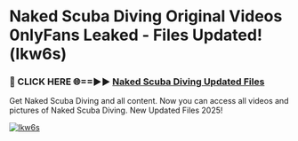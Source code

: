 # Naked Scuba Diving Original Videos 0nlyFans Leaked - Files Updated! (lkw6s)

<h3>🔴 CLICK HERE 🌐==►► <a href="https://tinyurl.com/yckcrads" rel="nofollow">Naked Scuba Diving Updated Files</a></h3>

Get Naked Scuba Diving and all content. Now you can access all videos and pictures of Naked Scuba Diving. New Updated Files 2025!

[![lkw6s](https://i.imgur.com/hpKpOFt.gif)](https://tinyurl.com/yckcrads)
